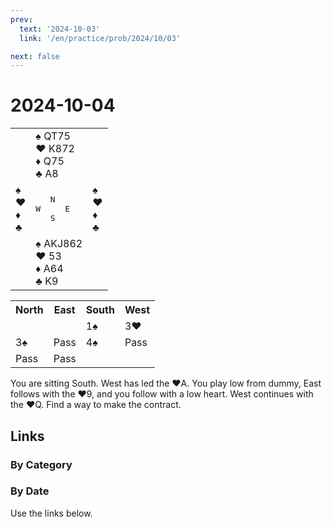 ```yaml
---
prev:
  text: '2024-10-03'
  link: '/en/practice/prob/2024/10/03'

next: false
---
```


# 2024-10-04

<table class="deal">
	<tr>
		<td></td>
		<td>♠ QT75<br>♥ K872<br>♦ Q75<br>♣ A8</td>
		<td></td>
	</tr>
	<tr>
		<td>♠ <br>♥ <br>♦ <br>♣ </td>
		<td><pre>   N<br>W     E<br>   S</pre></td>
		<td>♠ <br>♥ <br>♦ <br>♣ </td>
	</tr>
	<tr>
		<td></td>
		<td>♠ AKJ862<br>♥ 53<br>♦ A64<br>♣ K9</td>
		<td></td>
	</tr>
</table>

<table class="auction">
	<tr>
		<th>North</th>
		<th>East</th>
		<th>South</th>
		<th>West</th>
	</tr>
	<tr>
		<td></td>
		<td></td>
		<td>1♠</td>
		<td>3♥</td>
	</tr>
	<tr>
		<td>3♠</td>
		<td>Pass</td>
		<td>4♠</td>
		<td>Pass</td>
	</tr>
	<tr>
		<td>Pass</td>
		<td>Pass</td>
		<td></td>
		<td></td>
	</tr>
</table>

You are sitting South. West has led the ♥A. You play low from dummy, East follows with the ♥9, and you follow with a low heart. West continues with the ♥Q. Find a way to make the contract.

## Links

[<Badge type="tip" text="Check Solution"/>](/en/learning/prob/2024/10/04)

### By Category

[<Badge type="tip" text="<--"/>](/en/practice/prob/2024/10/03)
[<Badge type="tip" text="Calendar"/>](/en/practice/calendar/2024/10)
[<Badge type="info" text="-->"/>](/en/practice/prob/2024/10/04#links)

### By Date

Use the links below.